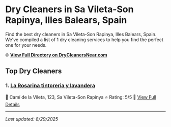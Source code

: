 # Dry Cleaners in Sa Vileta-Son Rapinya, Illes Balears, Spain

Find the best dry cleaners in Sa Vileta-Son Rapinya, Illes Balears, Spain. We've compiled a list of 1 dry cleaning services to help you find the perfect one for your needs.

🌐 **[View Full Directory on DryCleanersNear.com](https://drycleanersnear.com/city/Spain/Illes%20Balears/Sa%20Vileta-Son%20Rapinya)**

## Top Dry Cleaners

### 1. [La Rosarina tintoreria y lavandera](https://drycleanersnear.com/dryCleaner/68b0e0de033494bdc84aaff6/la-rosarina-tintoreria-y-lavandera)
📍 Camí de la Vileta, 123, Sa Vileta-Son Rapinya
⭐ Rating: 5/5
🔗 [View Full Details](https://drycleanersnear.com/dryCleaner/68b0e0de033494bdc84aaff6/la-rosarina-tintoreria-y-lavandera)


---

*Last updated: 8/29/2025*
